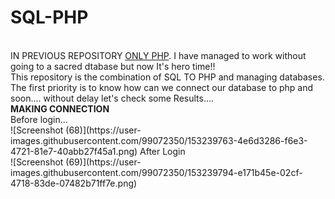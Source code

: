 # SQL-PHP
</br>
IN PREVIOUS REPOSITORY <a href="https://github.com/Loftyvirus/PHP-project-69">ONLY PHP</a>. I have managed to work without going to a sacred dtabase but now It's hero time!!</br>
This repository is the combination of SQL TO PHP and managing databases.</br>
The first priority is to know how can we connect our database to php and soon....
without delay let's check some Results....
<br>
<b>MAKING CONNECTION</b>
</br>
Before login...<br>
![Screenshot (68)](https://user-images.githubusercontent.com/99072350/153239763-4e6d3286-f6e3-4721-81e7-40abb27f45a1.png)
After Login<br>
![Screenshot (69)](https://user-images.githubusercontent.com/99072350/153239794-e171b45e-02cf-4718-83de-07482b71ff7e.png)
